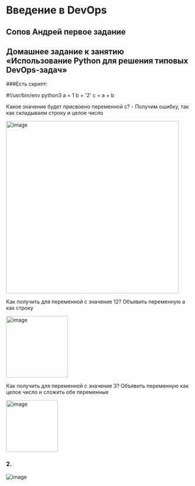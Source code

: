# Введение в DevOps

##  Сопов Андрей первое задание 


## Домашнее задание к занятию «Использование Python для решения типовых DevOps-задач»


###Есть скрипт:

#!/usr/bin/env python3
a = 1
b = '2'
c = a + b

Какое значение будет присвоено переменной c? - Получим ошибку, так как складываем строку и целое число

<img width="471" alt="image" src="https://github.com/lechuk1981/Netology_devops/assets/5323690/97275ec8-3fcb-425c-8f29-c299936fbf18">

Как получить для переменной c значение 12? Объявить переменную а как строку 

<img width="168" alt="image" src="https://github.com/lechuk1981/Netology_devops/assets/5323690/0fc83380-bdf2-4c28-b588-5394f529d448">

Как получить для переменной c значение 3? Объявить переменную как целое число и сложить обе переменные

<img width="141" alt="image" src="https://github.com/lechuk1981/Netology_devops/assets/5323690/df0abc4a-cdf9-4b0d-882f-3af1706028ec">




### 2. 

![image](https://github.com/lechuk1981/Netology_devops/assets/5323690/5c0b1252-b980-4626-b8d4-fabaf757e6d9)


